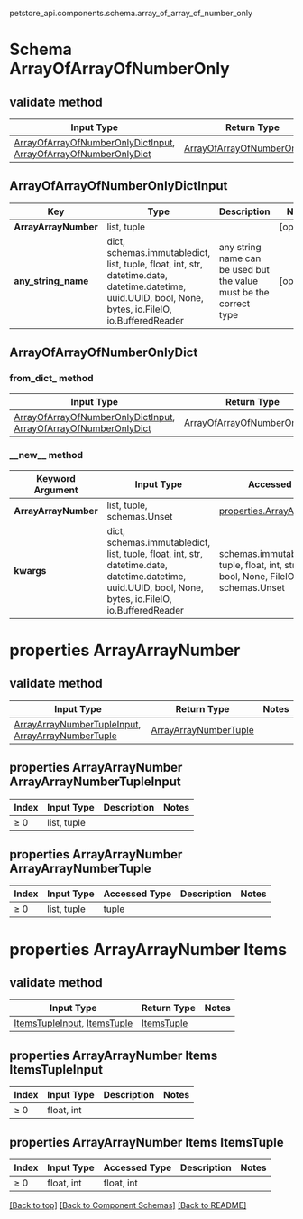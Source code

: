 petstore_api.components.schema.array_of_array_of_number_only
# Schema ArrayOfArrayOfNumberOnly

## validate method
Input Type | Return Type | Notes
------------ | ------------- | -------------
[ArrayOfArrayOfNumberOnlyDictInput](#arrayofarrayofnumberonlydictinput), [ArrayOfArrayOfNumberOnlyDict](#arrayofarrayofnumberonlydict) | [ArrayOfArrayOfNumberOnlyDict](#arrayofarrayofnumberonlydict) |

## ArrayOfArrayOfNumberOnlyDictInput
Key | Type |  Description | Notes
------------ | ------------- | ------------- | -------------
**ArrayArrayNumber** | list, tuple |  | [optional]
**any_string_name** | dict, schemas.immutabledict, list, tuple, float, int, str, datetime.date, datetime.datetime, uuid.UUID, bool, None, bytes, io.FileIO, io.BufferedReader | any string name can be used but the value must be the correct type | [optional]

## ArrayOfArrayOfNumberOnlyDict
### from_dict_ method
Input Type | Return Type
---------- | -----------
[ArrayOfArrayOfNumberOnlyDictInput](#arrayofarrayofnumberonlydictinput), [ArrayOfArrayOfNumberOnlyDict](#arrayofarrayofnumberonlydict) | [ArrayOfArrayOfNumberOnlyDict](#arrayofarrayofnumberonlydict)

### &lowbar;&lowbar;new&lowbar;&lowbar; method
Keyword Argument | Input Type | Accessed Type | Description | Notes
------------ | ------------- | ------------- | ------------- | -------------
**ArrayArrayNumber** | list, tuple, schemas.Unset | [properties.ArrayArrayNumber](#properties-arrayarraynumber) |  | [optional]
**kwargs** | dict, schemas.immutabledict, list, tuple, float, int, str, datetime.date, datetime.datetime, uuid.UUID, bool, None, bytes, io.FileIO, io.BufferedReader | schemas.immutabledict, tuple, float, int, str, bytes, bool, None, FileIO, schemas.Unset | any string name can be used but the value must be the correct type | [optional] typed value is accessed with the get_additional_property_ method

# properties ArrayArrayNumber

## validate method
Input Type | Return Type | Notes
------------ | ------------- | -------------
[ArrayArrayNumberTupleInput](#properties-arrayarraynumber-arrayarraynumbertupleinput), [ArrayArrayNumberTuple](#properties-arrayarraynumber-arrayarraynumbertuple) | [ArrayArrayNumberTuple](#properties-arrayarraynumber-arrayarraynumbertuple) |

## properties ArrayArrayNumber ArrayArrayNumberTupleInput
Index | Input Type | Description | Notes
------------- | ------------- | ------------- | -------------
≥ 0 | list, tuple |  |

## properties ArrayArrayNumber ArrayArrayNumberTuple
Index | Input Type | Accessed Type | Description | Notes
------------- | ------------- | ------------- | ------------- | -------------
≥ 0 | list, tuple | tuple |  |

# properties ArrayArrayNumber Items

## validate method
Input Type | Return Type | Notes
------------ | ------------- | -------------
[ItemsTupleInput](#properties-arrayarraynumber-items-itemstupleinput), [ItemsTuple](#properties-arrayarraynumber-items-itemstuple) | [ItemsTuple](#properties-arrayarraynumber-items-itemstuple) |

## properties ArrayArrayNumber Items ItemsTupleInput
Index | Input Type | Description | Notes
------------- | ------------- | ------------- | -------------
≥ 0 | float, int |  |

## properties ArrayArrayNumber Items ItemsTuple
Index | Input Type | Accessed Type | Description | Notes
------------- | ------------- | ------------- | ------------- | -------------
≥ 0 | float, int | float, int |  |

[[Back to top]](#top) [[Back to Component Schemas]](../../../README.md#Component-Schemas) [[Back to README]](../../../README.md)
